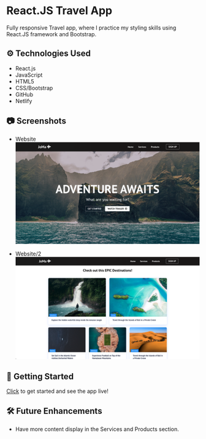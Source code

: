 # React.JS Travel App

Fully responsive Travel app, where I practice my styling skills using React.JS framework and Bootstrap.

## ⚙️ Technologies Used

- React.js
- JavaScript
- HTML5
- CSS/Bootstrap
- GitHub
- Netlify

## 📷 Screenshots

- Website
![websitepic](src/images/websitepic.png)

- Website/2
![websitepic2](src/images/websitepic2.png)

## 🔌 Getting Started
[Click](https://joseramdonwebsitee.netlify.app/) to get started and see the app live!

## 🛠 Future Enhancements

- Have more content display in the Services and Products section.